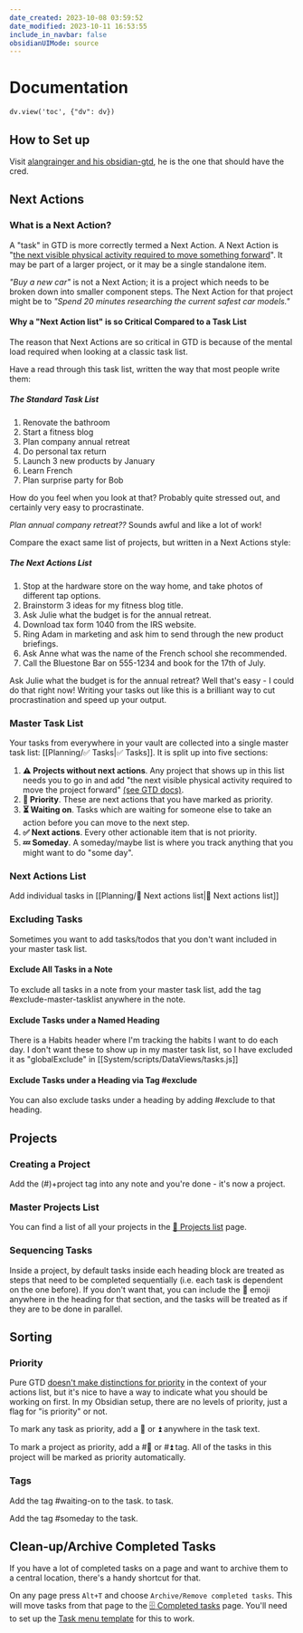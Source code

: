 ```yaml
---
date_created: 2023-10-08 03:59:52
date_modified: 2023-10-11 16:53:55
include_in_navbar: false
obsidianUIMode: source
---
```

# Documentation

```dataviewjs
dv.view('toc', {"dv": dv})
```

## How to Set up

Visit [alangrainger and his obsidian-gtd](https://github.com/alangrainger/obsidian-gtd), he is the one that should have the cred.

## Next Actions

### What is a Next Action?

A "task" in GTD is more correctly termed a Next Action. A Next Action is "[the next visible physical activity required to move something forward](https://gettingthingsdone.com/2011/02/how-is-a-next-action-list-different-from-a-to-do-list/)". It may be part of a larger project, or it may be a single standalone item.

_"Buy a new car"_ is not a Next Action; it is a project which needs to be broken down into smaller component steps. The Next Action for that project might be to _"Spend 20 minutes researching the current safest car models."_

#### Why a "Next Action list" is so Critical Compared to a Task List

The reason that Next Actions are so critical in GTD is because of the mental load required when looking at a classic task list.

Have a read through this task list, written the way that most people write them:

##### The Standard Task List

1. Renovate the bathroom
1. Start a fitness blog
1. Plan company annual retreat
1. Do personal tax return
1. Launch 3 new products by January
1. Learn French
1. Plan surprise party for Bob

How do you feel when you look at that? Probably quite stressed out, and certainly very easy to procrastinate.

_Plan annual company retreat??_ Sounds awful and like a lot of work!

Compare the exact same list of projects, but written in a Next Actions style:

##### The Next Actions List

1. Stop at the hardware store on the way home, and take photos of different tap
options.
1. Brainstorm 3 ideas for my fitness blog title.
1. Ask Julie what the budget is for the annual retreat.
1. Download tax form 1040 from the IRS website.
1. Ring Adam in marketing and ask him to send through the new product
briefings.
1. Ask Anne what was the name of the French school she recommended.
1. Call the Bluestone Bar on 555-1234 and book for the 17th of July.

Ask Julie what the budget is for the annual retreat? Well that's easy - I could do that right now! Writing your tasks out like this is a brilliant way to cut procrastination and speed up your output.

### Master Task List

Your tasks from everywhere in your vault are collected into a single master task list: [[Planning/✅ Tasks|✅ Tasks]]. It is split up into five sections:

1. **⚠️ Projects without next actions**. Any project that shows up in this list needs you to go in and add "the next visible physical activity required to move the project forward" [(see GTD docs)](https://gettingthingsdone.com/2011/02/how-is-a-next-action-list-different-from-a-to-do-list/).
1. **🔼 Priority**. These are next actions that you have marked as priority.
1. **⏳ Waiting on**. Tasks which are waiting for someone else to take an action before you can move to the next step.
1. **✅ Next actions**. Every other actionable item that is not priority.
1. **💤 Someday**. A someday/maybe list is where you track anything that you might want to do "some day".

### Next Actions List

Add individual tasks in [[Planning/📝 Next actions list|📝 Next actions list]]

### Excluding Tasks

Sometimes you want to add tasks/todos that you don't want included in your master task list.

#### Exclude All Tasks in a Note

To exclude all tasks in a note from your master task list, add the tag #exclude-master-tasklist anywhere in the note.

#### Exclude Tasks under a Named Heading

There is a Habits header where I'm tracking the habits I want to do each day. I don't want these to show up in my master task list, so I have excluded it as "globalExclude" in [[System/scripts/DataViews/tasks.js]]

#### Exclude Tasks under a Heading via Tag #exclude

You can also exclude tasks under a heading by adding #exclude to that heading.

## Projects

### Creating a Project

Add the (#)+project tag  into any note and you're done - it's now a project.

### Master Projects List

You can find a list of all your projects in the [📑 Projects list](Planning/📑%20Projects%20list.md) page.

### Sequencing Tasks

Inside a project, by default tasks inside each heading block are treated as steps that need to be completed sequentially (i.e. each task is dependent on the one before). If you don't want that, you can include the 🟰 emoji anywhere in the heading for that section, and the tasks will be treated as if they are to be done in parallel.

## Sorting

### Priority

Pure GTD [doesn't make distinctions for priority](https://gettingthingsdone.com/2008/08/determining-priority-gtd-style/) in the context of your actions list, but it's nice to have a way to indicate what you should be working on first. In my Obsidian setup, there are no levels of priority, just a flag for "is priority" or not.

To mark any task as priority, add a 🔺 or ⏫ anywhere in the task text.

To mark a project as priority, add a #🔺 or #⏫ tag. All of the tasks in this project will be marked as priority automatically.

### Tags

Add the tag #waiting-on to the task. to task.

Add the tag #someday to the task.

## Clean-up/Archive Completed Tasks

If you have a lot of completed tasks on a page and want to archive them to a central location, there's a handy shortcut for that.

On any page press `Alt+T` and choose `Archive/Remove completed tasks`. This will move tasks from that page to the [🗄️ Completed tasks](Planning/🗄️%20Completed%20tasks.md) page. You'll need to set up the [Task menu template](Development-rnd/00%20Documentation/Task%20menu%20template.md) for this to work.
